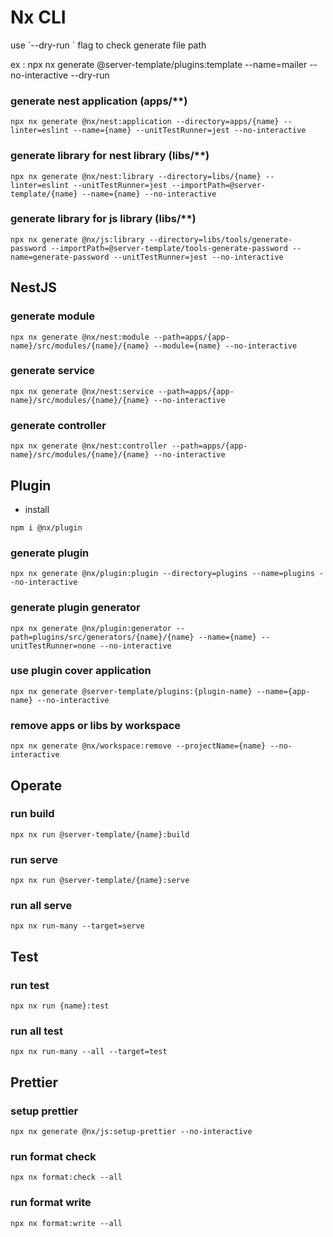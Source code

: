 # Nx CLI

<p> use `--dry-run ` flag to check generate file path</p>
<p> ex : npx nx generate @server-template/plugins:template --name=mailer --no-interactive --dry-run </p>

### generate nest application (apps/**)

```shell=
npx nx generate @nx/nest:application --directory=apps/{name} --linter=eslint --name={name} --unitTestRunner=jest --no-interactive 
```

### generate library for nest library (libs/**)

```shell=
npx nx generate @nx/nest:library --directory=libs/{name} --linter=eslint --unitTestRunner=jest --importPath=@server-template/{name} --name={name} --no-interactive 
```

### generate library for js library  (libs/**)

```shell=
npx nx generate @nx/js:library --directory=libs/tools/generate-password --importPath=@server-template/tools-generate-password --name=generate-password --unitTestRunner=jest --no-interactive
```

## NestJS

### generate module

```shell=
npx nx generate @nx/nest:module --path=apps/{app-name}/src/modules/{name}/{name} --module={name} --no-interactive
```

### generate service 

```shell=
npx nx generate @nx/nest:service --path=apps/{app-name}/src/modules/{name}/{name} --no-interactive
```

### generate controller

```shell=
npx nx generate @nx/nest:controller --path=apps/{app-name}/src/modules/{name}/{name} --no-interactive
```

## Plugin

- install 
```
npm i @nx/plugin
```

### generate plugin

```
npx nx generate @nx/plugin:plugin --directory=plugins --name=plugins --no-interactive
```

### generate plugin generator

```shell=
npx nx generate @nx/plugin:generator --path=plugins/src/generators/{name}/{name} --name={name} --unitTestRunner=none --no-interactive
```

### use plugin cover application 

```
npx nx generate @server-template/plugins:{plugin-name} --name={app-name} --no-interactive
```

### remove apps or libs by workspace

```shell=
npx nx generate @nx/workspace:remove --projectName={name} --no-interactive 
```

## Operate 

### run build

```shell=
npx nx run @server-template/{name}:build
```

### run serve
```shell=
npx nx run @server-template/{name}:serve
```

### run all serve

```shell=
npx nx run-many --target=serve
```

## Test

### run test

```shell=
npx nx run {name}:test
```

### run all test

```shell=
npx nx run-many --all --target=test
```

## Prettier

### setup prettier

```shell=
npx nx generate @nx/js:setup-prettier --no-interactive
```

### run format check

```shell=
npx nx format:check --all
```

### run format write

```shell=
npx nx format:write --all
```

### 